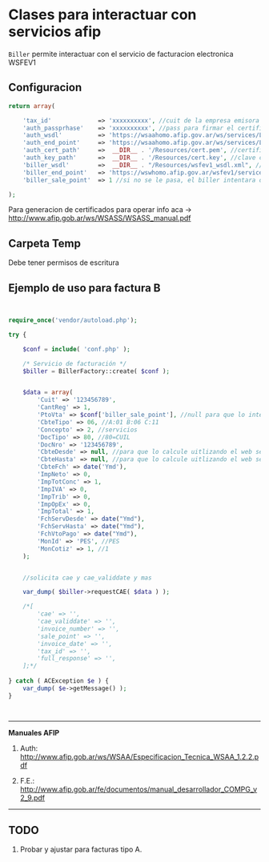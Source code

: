 # Clases para interactuar con servicios afip

`Biller` permite interactuar con el servicio de facturacion electronica WSFEV1

## Configuracion

```php
return array(

    'tax_id'             => 'xxxxxxxxxx', //cuit de la empresa emisora
    'auth_passprhase'    => 'xxxxxxxxxx', //pass para firmar el certificado a enviar. Opcional
    'auth_wsdl'          => 'https://wsaahomo.afip.gov.ar/ws/services/LoginCms?wsdl', //si es local pasar ruta absoluta
    'auth_end_point'     => 'https://wsaahomo.afip.gov.ar/ws/services/LoginCms',
    'auth_cert_path'     =>  __DIR__ . '/Resources/cert.pem', //certificado que la lib firma para enviar a api afip y autenticar
    'auth_key_path'      =>  __DIR__ . '/Resources/cert.key', //clave con la que se genero el certificado en pagina de afip   
    'biller_wsdl'        =>  __DIR__ . "/Resources/wsfev1_wsdl.xml", //ejemplo de ruta absoluta a wsdl  
    'biller_end_point'   => 'https://wswhomo.afip.gov.ar/wsfev1/service.asmx',
    'biller_sale_point'  => 1 //si no se le pasa, el biller intentara obtenerlo desde la api de afip

);
```
Para generacion de certificados para operar info aca -> http://www.afip.gob.ar/ws/WSASS/WSASS_manual.pdf

## Carpeta Temp
Debe tener permisos de escritura

## Ejemplo de uso para factura B

```php


require_once('vendor/autoload.php');

try {

    $conf = include( 'conf.php' );

    /* Servicio de facturación */            
    $biller = BillerFactory::create( $conf );


    $data = array(
        'Cuit' => '123456789',
        'CantReg' => 1,
        'PtoVta' => $conf['biller_sale_point'], //null para que lo intente obtener el web service
        'CbteTipo' => 06, //A:01 B:06 C:11 
        'Concepto' => 2, //servicios
        'DocTipo' => 80, //80=CUIL
        'DocNro' => '123456789',
        'CbteDesde' => null, //para que lo calcule uitlizando el web service 
        'CbteHasta' => null, //para que lo calcule uitlizando el web service
        'CbteFch' => date('Ymd'),
        'ImpNeto' => 0,
        'ImpTotConc' => 1, 
        'ImpIVA' => 0,
        'ImpTrib' => 0,
        'ImpOpEx' => 0,
        'ImpTotal' => 1, 
        'FchServDesde' => date("Ymd"), 
        'FchServHasta' => date("Ymd"), 
        'FchVtoPago' => date("Ymd"),
        'MonId' => 'PES', //PES 
        'MonCotiz' => 1, //1 
    );


    //solicita cae y cae_validdate y mas

    var_dump( $biller->requestCAE( $data ) );

    /*[ 
        'cae' => '', 
        'cae_validdate' => '',
        'invoice_number' => '',
        'sale_point' => '',
        'invoice_date' => '',
        'tax_id' => '',
        'full_response' => '',
    ];*/ 
    
} catch ( ACException $e ) {
    var_dump( $e->getMessage() );
}




```

--------------------------------------------------------------------------
**Manuales AFIP**

1. Auth: http://www.afip.gob.ar/ws/WSAA/Especificacion_Tecnica_WSAA_1.2.2.pdf

2. F.E.: http://www.afip.gob.ar/fe/documentos/manual_desarrollador_COMPG_v2_9.pdf

----------------------------------------------------------------------------

## TODO

1. Probar y ajustar para facturas tipo A. 